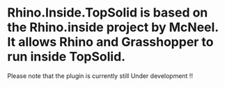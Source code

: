 # Rhino.Inside.TopSolid is based on the Rhino.inside project by McNeel. It allows Rhino and Grasshopper to run inside TopSolid.
Please note that the plugin is currently still Under development !!
